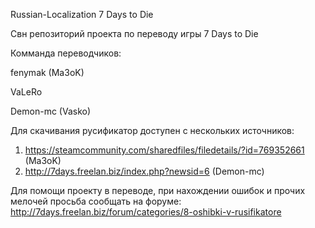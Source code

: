 Russian-Localization 7 Days to Die

Свн репозиторий проекта по переводу игры 7 Days to Die

Комманда переводчиков:

fenymak (Ma3oK)

VaLeRo

Demon-mc (Vasko)

Для скачивания русификатор доступен с нескольких источников:
1. https://steamcommunity.com/sharedfiles/filedetails/?id=769352661 (Ma3oK)
2. http://7days.freelan.biz/index.php?newsid=6 (Demon-mc)


Для помощи проекту в переводе, при нахождении ошибок и прочих мелочей просьба сообщать на форуме:
http://7days.freelan.biz/forum/categories/8-oshibki-v-rusifikatore
